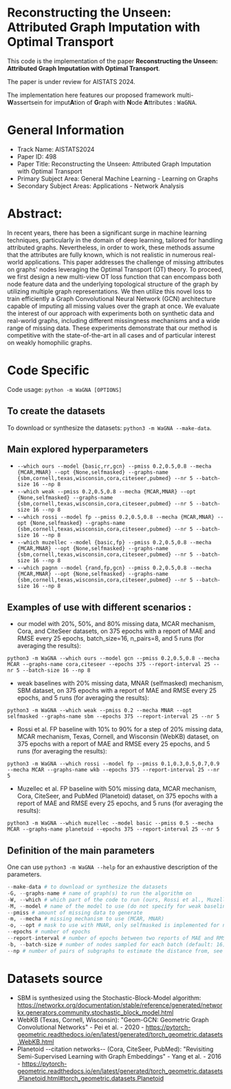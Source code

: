 # Reconstructing the Unseen: Attributed Graph Imputation with Optimal Transport

This code is the implementation of the paper **Reconstructing the Unseen: Attributed Graph Imputation with Optimal Transport**.

The paper is under review for AISTATS 2024.

The implementation here features our proposed framework multi-
**W**assertsein for imput**A**tion of **G**raph with **N**ode
**A**ttributes : <tt>WaGNA</tt>.

# General Information

- Track Name: AISTATS2024
- Paper ID: 498
- Paper Title: Reconstructing the Unseen: Attributed Graph Imputation with Optimal Transport
- Primary Subject Area: General Machine Learning - Learning on Graphs
- Secondary Subject Areas:  Applications - Network Analysis

# Abstract:

In recent years, there has been a significant surge in machine learning techniques, particularly in the domain of deep learning, tailored for handling attributed graphs. Nevertheless, in order to work, these methods assume that the attributes are fully known, which is not realistic in numerous real-world applications. This paper addresses the challenge of missing attributes on graphs' nodes leveraging the Optimal Transport (OT) theory. To proceed, we first design a new multi-view OT loss function that can encompass both node feature data and the underlying topological structure of the graph by utilizing multiple graph representations. We then utilize this novel loss to train efficiently a Graph Convolutional Neural Network (GCN) architecture capable of imputing all missing values over the graph at once. We evaluate the interest of our approach with experiments both on synthetic data and real-world graphs, including different missingness mechanisms and a wide range of missing data. These experiments demonstrate that our method is competitive with the state-of-the-art in all cases and of particular interest on weakly homophilic graphs.

# Code Specific

Code usage: `python -m WaGNA [OPTIONS]`

## To create the datasets
To download or synthesize the datasets: `python3 -m WaGNA --make-data`.

## Main explored hyperparameters
- `--which ours --model {basic,rr,gcn} --pmiss 0.2,0.5,0.8 --mecha {MCAR,MNAR} --opt {None,selfmasked} --graphs-name {sbm,cornell,texas,wisconsin,cora,citeseer,pubmed} --nr 5 --batch-size 16 --np 8`  
- `--which weak --pmiss 0.2,0.5,0.8 --mecha {MCAR,MNAR} --opt {None,selfmasked} --graphs-name {sbm,cornell,texas,wisconsin,cora,citeseer,pubmed} --nr 5 --batch-size 16 --np 8`
- `--which rossi --model fp --pmiss 0.2,0.5,0.8 --mecha {MCAR,MNAR} --opt {None,selfmasked} --graphs-name {sbm,cornell,texas,wisconsin,cora,citeseer,pubmed} --nr 5 --batch-size 16 --np 8`
- `--which muzellec --model {basic,fp} --pmiss 0.2,0.5,0.8 --mecha {MCAR,MNAR} --opt {None,selfmasked} --graphs-name {sbm,cornell,texas,wisconsin,cora,citeseer,pubmed} --nr 5 --batch-size 16 --np 8`
- `--which pagnn --model {rand,fp,gcn} --pmiss 0.2,0.5,0.8 --mecha {MCAR,MNAR} --opt {None,selfmasked} --graphs-name {sbm,cornell,texas,wisconsin,cora,citeseer,pubmed} --nr 5 --batch-size 16 --np 8`

## Examples of use with different scenarios :
- our model with 20%, 50%, and 80% missing data, MCAR mechanism, Cora, and CiteSeer datasets, on 375 epochs with a report of MAE and RMSE every 25 epochs, batch_size=16, n_pairs=8, and 5 runs (for averaging the results):

`python3 -m WaGNA --which ours --model gcn --pmiss 0.2,0.5,0.8 --mecha MCAR --graphs-name cora,citeseer --epochs 375 --report-interval 25 --nr 5 --batch-size 16 --np 8`

- weak baselines with 20% missing data, MNAR (selfmasked) mechanism, SBM dataset, on 375 epochs with a report of MAE and RMSE every 25 epochs, and 5 runs (for averaging the results):

`python3 -m WaGNA --which weak --pmiss 0.2 --mecha MNAR --opt selfmasked --graphs-name sbm --epochs 375 --report-interval 25 --nr 5`

- Rossi et al. FP baseline with 10% to 90% for a step of 20% missing data, MCAR mechanism, Texas, Cornell, and Wisconsin (WebKB) dataset, on 375 epochs with a report of MAE and RMSE every 25 epochs, and 5 runs (for averaging the results):

`python3 -m WaGNA --which rossi --model fp --pmiss 0.1,0.3,0.5,0.7,0.9 --mecha MCAR --graphs-name wkb --epochs 375 --report-interval 25 --nr 5`

- Muzellec et al. FP baseline with 50% missing data, MCAR mechanism, Cora, CiteSeer, and PubMed (Planetoid) dataset, on 375 epochs with a report of MAE and RMSE every 25 epochs, and 5 runs (for averaging the results):

`python3 -m WaGNA --which muzellec --model basic --pmiss 0.5 --mecha MCAR --graphs-name planetoid --epochs 375 --report-interval 25 --nr 5`

## Definition of the main parameters
One can use `python3 -m WaGNA --help` for an exhaustive description of the parameters.

```python
--make-data # to download or synthesize the datasets
-G, --graphs-name # name of graph(s) to run the algorithm on
-W, --which # which part of the code to run (ours, Rossi et al., Muzellec et al., weak baselines)
-M, --model # name of the model to use (do not specify for weak baselines)
--pmiss # amount of missing data to generate
-m, --mecha # missing mechanism to use (MCAR, MNAR)
-o, --opt # mask to use with MNAR, only selfmasked is implemented for now
--epochs # number of epochs
--report-interval # number of epochs between two reports of MAE and RMSE 
-b, --batch-size # number of nodes sampled for each batch (default: 16)
--np # number of pairs of subgraphs to estimate the distance from, see Algorithm 1 (default: 8)
```

# Datasets source

- SBM is synthesized using the Stochastic-Block-Model algorithm: https://networkx.org/documentation/stable/reference/generated/networkx.generators.community.stochastic_block_model.html
- WebKB (Texas, Cornell, Wisconsin): "Geom-GCN: Geometric Graph Convolutional Networks" - Pei et al. - 2020 - https://pytorch-geometric.readthedocs.io/en/latest/generated/torch_geometric.datasets.WebKB.html
- Planetoid --citation networks-- (Cora, CiteSeer, PubMed): "Revisiting Semi-Supervised Learning with Graph Embeddings" - Yang et al. - 2016 - https://pytorch-geometric.readthedocs.io/en/latest/generated/torch_geometric.datasets.Planetoid.html#torch_geometric.datasets.Planetoid
